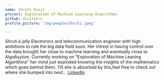 ```yaml
---
name: Shruti Dixit
project: Exploration of Machine Learning Algorithms
github: dixitshru
profile_picture: "img/people/Shruti.jpeg"

---
```


Shruti a jolly Electronics and telecommunication engineer with high ambitions to rule the big data field soon. 
Her intrest in having control over the data brought her close to machine learning and eventually close to AlgoAsylum. Currently working on "Exploration of Machine Leaning Algorithms"
her mind just exploded knowing the insights of the mathematics which goes behind them. Till she is absorbed by this,feel free to check out where she bumped into next...
[LinkedIn](https://www.linkedin.com/in/shruti-dixit/)
